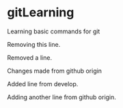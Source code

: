 # gitLearning
Learning basic commands for git

Removing this line. 

Removed a line. 

Changes made from github origin

Added line from develop.

Adding another line from github origin. 
